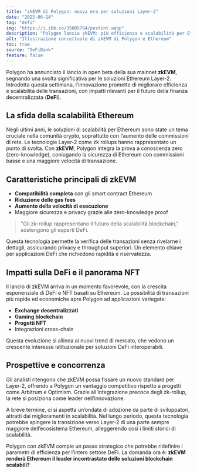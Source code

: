 ```yaml
---
title: "zkEVM di Polygon: nuova era per soluzioni Layer-2"
date: "2025-06-14"
tag: "defi"
img: "https://i.ibb.co/35HD57G4/postint.webp"
description: "Polygon lancia zkEVM: più efficienza e scalabilità per Ethereum Layer-2"
alt: "Illustrazione concettuale di zkEVM di Polygon e Ethereum"
toc: true
source: "DeFiBank"
feature: false
---
```


Polygon ha annunciato il lancio in open beta della sua mainnet **zkEVM**, segnando una svolta significativa per le soluzioni Ethereum Layer-2. Introdotta questa settimana, l’innovazione promette di migliorare efficienza e scalabilità delle transazioni, con impatti rilevanti per il futuro della finanza decentralizzata (**DeFi**).

## La sfida della scalabilità Ethereum

Negli ultimi anni, le soluzioni di scalabilità per Ethereum sono state un tema cruciale nella comunità crypto, soprattutto con l’aumento delle commissioni di rete. Le tecnologie Layer-2 come zk rollups hanno rappresentato un punto di svolta. Con **zkEVM**, Polygon integra la prova a conoscenza zero (zero-knowledge), coniugando la sicurezza di Ethereum con commissioni basse e una maggiore velocità di transazione.

## Caratteristiche principali di zkEVM

- **Compatibilità completa** con gli smart contract Ethereum
- **Riduzione delle gas fees**
- **Aumento della velocità di esecuzione**
- Maggiore sicurezza e privacy grazie alle zero-knowledge proof

> "Gli zk-rollup rappresentano il futuro della scalabilità blockchain," sostengono gli esperti DeFi.

Questa tecnologia permette la verifica delle transazioni senza rivelarne i dettagli, assicurando privacy e throughput superiori. Un elemento chiave per applicazioni DeFi che richiedono rapidità e riservatezza.

## Impatti sulla DeFi e il panorama NFT

Il lancio di zkEVM arriva in un momento favorevole, con la crescita esponenziale di DeFi e NFT basati su Ethereum. La possibilità di transazioni più rapide ed economiche apre Polygon ad applicazioni variegate:

- **Exchange decentralizzati**
- **Gaming blockchain**
- **Progetti NFT**
- Integrazioni cross-chain

Questa evoluzione si allinea ai nuovi trend di mercato, che vedono un crescente interesse istituzionale per soluzioni DeFi interoperabili.

## Prospettive e concorrenza

Gli analisti ritengono che zkEVM possa fissare un nuovo standard per Layer-2, offrendo a Polygon un vantaggio competitivo rispetto a progetti come Arbitrum e Optimism. Grazie all’integrazione precoce degli zk-rollup, la rete si posiziona come leader nell’innovazione.

A breve termine, ci si aspetta un’ondata di adozione da parte di sviluppatori, attratti dai miglioramenti in scalabilità. Nel lungo periodo, questa tecnologia potrebbe spingere la transizione verso Layer-2 di una parte sempre maggiore dell’ecosistema Ethereum, alleggerendo così i limiti storici di scalabilità.

Polygon con zkEVM compie un passo strategico che potrebbe ridefinire i parametri di efficienza per l’intero settore DeFi. La domanda ora è: **zkEVM renderà Ethereum il leader incontrastato delle soluzioni blockchain scalabili?**